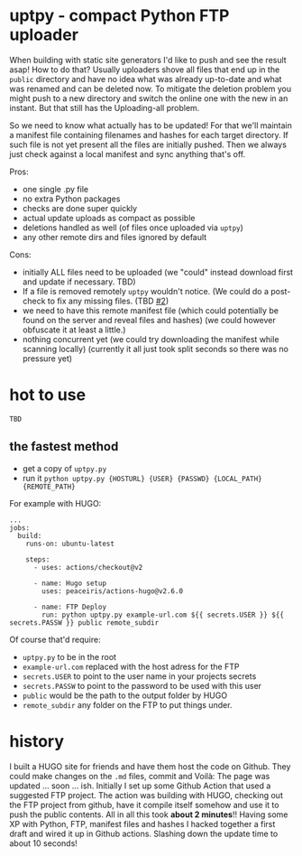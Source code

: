# **uptpy** - compact Python FTP uploader

When building with static site generators I'd like to push and see the result asap!
How to do that? Usually uploaders shove all files that end up in the `public` directory and have no idea what was already up-to-date and what was renamed and can be deleted now.
To mitigate the deletion problem you might push to a new directory and switch the online one with the new in an instant. But that still has the Uploading-all problem.

So we need to know what actually has to be updated! For that we'll maintain a manifest file containing filenames and hashes for each
target directory. If such file is not yet present all the files are initially pushed.
Then we always just check against a local manifest and sync anything that's off.

Pros:
* one single .py file
* no extra Python packages
* checks are done super quickly
* actual update uploads as compact as possible
* deletions handled as well (of files once uploaded via `uptpy`)
* any other remote dirs and files ignored by default

Cons:
* initially ALL files need to be uploaded (we "could" instead download first
  and update if necessary. TBD)
* If a file is removed remotely `uptpy` wouldn't notice. (We could do a post-
  check to fix any missing files. (TBD [#2](https://github.com/ewerybody/uptpy/issues/2))
* we need to have this remote manifest file (which could potentially be found
  on the server and reveal files and hashes) (we could however obfuscate it at
  least a little.)
* nothing concurrent yet (we could try downloading the manifest while scanning locally) (currently it all just took split seconds so there was no pressure yet)

# hot to use
`TBD`
## the fastest method

* get a copy of `uptpy.py`
* run it `python uptpy.py {HOSTURL} {USER} {PASSWD} {LOCAL_PATH} {REMOTE_PATH}`

For example with HUGO:
```
...
jobs:
  build:
    runs-on: ubuntu-latest

    steps:
      - uses: actions/checkout@v2

      - name: Hugo setup
        uses: peaceiris/actions-hugo@v2.6.0

      - name: FTP Deploy
        run: python uptpy.py example-url.com ${{ secrets.USER }} ${{ secrets.PASSW }} public remote_subdir
```
Of course that'd require:
* `uptpy.py` to be in the root
* `example-url.com` replaced with the host adress for the FTP
* `secrets.USER` to point to the user name in your projects secrets
* `secrets.PASSW` to point to the password to be used with this user
* `public` would be the path to the output folder by HUGO
* `remote_subdir` any folder on the FTP to put things under.


# history

I built a HUGO site for friends and have them host the code on Github. They could make changes on the `.md` files, commit and Voilà: The page was updated ... soon ... ish.
Initially I set up some Github Action that used a suggested FTP project. The action was building with HUGO, checking out the FTP project from github, have it compile itself somehow and use it to push the public contents. All in all this took **about 2 minutes**!! Having some XP with Python, FTP, manifest files and hashes I hacked together a first draft and wired it up in Github actions. Slashing down the update time to about 10 seconds!
